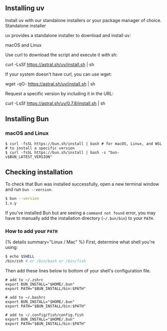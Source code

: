 ## Installing uv

Install uv with our standalone installers or your package manager of choice.
Standalone installer

uv provides a standalone installer to download and install uv:

macOS and Linux

Use curl to download the script and execute it with sh:

curl -LsSf https://astral.sh/uv/install.sh | sh

If your system doesn't have curl, you can use wget:

wget -qO- https://astral.sh/uv/install.sh | sh

Request a specific version by including it in the URL:

curl -LsSf https://astral.sh/uv/0.7.8/install.sh | sh

## Installing Bun

### macOS and Linux

```bash#macOS/Linux_(curl)
$ curl -fsSL https://bun.sh/install | bash # for macOS, Linux, and WSL
# to install a specific version
$ curl -fsSL https://bun.sh/install | bash -s "bun-v$BUN_LATEST_VERSION"
```


## Checking installation

To check that Bun was installed successfully, open a new terminal window and run `bun --version`.

```sh
$ bun --version
1.x.y
```
If you've installed Bun but are seeing a `command not found` error, you may have to manually add the installation directory (`~/.bun/bin`) to your `PATH`.

### How to add your `PATH`

{% details summary="Linux / Mac" %}
First, determine what shell you're using:

```sh
$ echo $SHELL
/bin/zsh # or /bin/bash or /bin/fish
```

Then add these lines below to bottom of your shell's configuration file.

```bash#~/.zshrc
# add to ~/.zshrc
export BUN_INSTALL="$HOME/.bun"
export PATH="$BUN_INSTALL/bin:$PATH"
```

```bash#~/.bashrc
# add to ~/.bashrc
export BUN_INSTALL="$HOME/.bun"
export PATH="$BUN_INSTALL/bin:$PATH"
```

```sh#~/.config/fish/config.fish
# add to ~/.config/fish/config.fish
export BUN_INSTALL="$HOME/.bun"
export PATH="$BUN_INSTALL/bin:$PATH"
```

